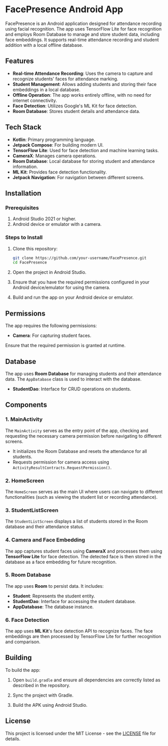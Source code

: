 # FacePresence Android App

FacePresence is an Android application designed for attendance recording using facial recognition. The app uses TensorFlow Lite for face recognition and employs Room Database to manage and store student data, including face embeddings. It supports real-time attendance recording and student addition with a local offline database.

## Features

- **Real-time Attendance Recording**: Uses the camera to capture and recognize students' faces for attendance marking.
- **Student Management**: Allows adding students and storing their face embeddings in a local database.
- **Offline Operation**: The app works entirely offline, with no need for internet connectivity.
- **Face Detection**: Utilizes Google's ML Kit for face detection.
- **Room Database**: Stores student details and attendance data.

## Tech Stack

- **Kotlin**: Primary programming language.
- **Jetpack Compose**: For building modern UI.
- **TensorFlow Lite**: Used for face detection and machine learning tasks.
- **CameraX**: Manages camera operations.
- **Room Database**: Local database for storing student and attendance information.
- **ML Kit**: Provides face detection functionality.
- **Jetpack Navigation**: For navigation between different screens.

## Installation

### Prerequisites

1. Android Studio 2021 or higher.
2. Android device or emulator with a camera.

### Steps to Install

1. Clone this repository:

    ```bash
    git clone https://github.com/your-username/FacePresence.git
    cd FacePresence
    ```

2. Open the project in Android Studio.

3. Ensure that you have the required permissions configured in your Android device/emulator for using the camera.

4. Build and run the app on your Android device or emulator.

## Permissions

The app requires the following permissions:

- **Camera**: For capturing student faces.

Ensure that the required permission is granted at runtime.

## Database

The app uses **Room Database** for managing students and their attendance data. The `AppDatabase` class is used to interact with the database.

- **StudentDao**: Interface for CRUD operations on students.

## Components

### 1. MainActivity

The `MainActivity` serves as the entry point of the app, checking and requesting the necessary camera permission before navigating to different screens.

- It initializes the Room Database and resets the attendance for all students.
- Requests permission for camera access using `ActivityResultContracts.RequestPermission()`.

### 2. HomeScreen

The `HomeScreen` serves as the main UI where users can navigate to different functionalities (such as viewing the student list or recording attendance).

### 3. StudentListScreen

The `StudentListScreen` displays a list of students stored in the Room database and their attendance status.

### 4. Camera and Face Embedding

The app captures student faces using **CameraX** and processes them using **TensorFlow Lite** for face detection. The detected face is then stored in the database as a face embedding for future recognition.

### 5. Room Database

The app uses **Room** to persist data. It includes:

- **Student**: Represents the student entity.
- **StudentDao**: Interface for accessing the student database.
- **AppDatabase**: The database instance.

### 6. Face Detection

The app uses **ML Kit**'s face detection API to recognize faces. The face embeddings are then processed by TensorFlow Lite for further recognition and comparison.

## Building

To build the app:

1. Open `build.gradle` and ensure all dependencies are correctly listed as described in the repository.

2. Sync the project with Gradle.

3. Build the APK using Android Studio.

## License

This project is licensed under the MIT License - see the [LICENSE](LICENSE) file for details.
